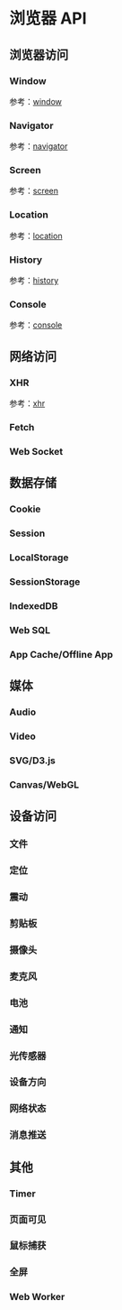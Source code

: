 浏览器 API
====

浏览器访问
----

### Window

参考：[window](./browser/window.md)

### Navigator

参考：[navigator](./browser/navigator.md)

### Screen

参考：[screen](./browser/screen.md)

### Location

参考：[location](./browser/location.md)

### History

参考：[history](./browser/history.md)

### Console

参考：[console](./browser/console.md)

网络访问
----

### XHR

参考：[xhr](./xhr.md)

### Fetch

### Web Socket

数据存储
----

### Cookie

### Session

### LocalStorage

### SessionStorage

### IndexedDB

### Web SQL

### App Cache/Offline App

媒体
----

### Audio

### Video

### SVG/D3.js

### Canvas/WebGL

设备访问
----

### 文件

### 定位

### 震动

### 剪贴板

### 摄像头

### 麦克风

### 电池

### 通知

### 光传感器

### 设备方向

### 网络状态

### 消息推送

其他
----

### Timer

### 页面可见

### 鼠标捕获

### 全屏

### Web Worker

